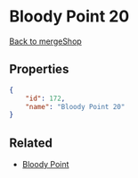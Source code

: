 # Bloody Point 20

<no description available>

[Back to mergeShop](../merge-shops.md)

## Properties

```json
{
    "id": 172,
    "name": "Bloody Point 20"
}
```

## Related

- [Bloody Point](../items/10807-bloody-point.md)

